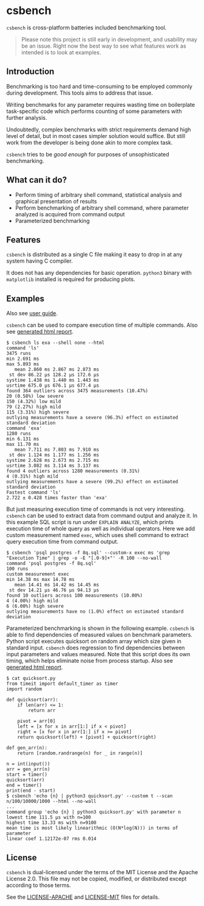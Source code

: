 # csbench

`csbench` is cross-platform batteries included benchmarking tool.

> Please note this project is still early in development, and usability may be an issue. Right now the best way to see what features work as intended is to look at examples.

## Introduction

Benchmarking is too hard and time-consuming to be employed commonly during development. 
This tools aims to address that issue.

Writing benchmarks for any parameter requires wasting time on boilerplate task-specific code which performs counting of some parameters with further analysis.

Undoubtedly, complex benchmarks with strict requirements demand high level of detail, but in most cases simpler solution would suffice. 
But still work from the developer is being done akin to more complex task.

`csbench` tries to be *good enough* for purposes of unsophisticated benchmarking. 

## What can it do?

* Perform timing of arbitrary shell command, statistical analysis and graphical presentation of results
* Perform benchmarking of arbitrary shell command, where parameter analyzed is acquired from command output 
* Parameterized benchmarking 

## Features

`csbench` is distributed as a single C file making it easy to drop in at any system having C compiler. 

It does not has any dependencies for basic operation. `python3` binary with `matplotlib` installed is required for producing plots.

## Examples

Also see [user guide](docs/user_guide.md).

`csbench` can be used to compare execution time of multiple commands.
Also see [generated html report](https://holodome.github.io/csbench/cmp).
```
$ csbench ls exa --shell none --html
command 'ls'
3475 runs
min 2.691 ms
max 5.893 ms
   mean 2.860 ms 2.867 ms 2.873 ms
 st dev 86.22 μs 128.2 μs 172.6 μs
systime 1.438 ms 1.440 ms 1.443 ms
usrtime 675.0 μs 676.1 μs 677.4 μs
found 364 outliers across 3475 measurements (10.47%)
20 (0.58%) low severe
150 (4.32%) low mild
79 (2.27%) high mild
115 (3.31%) high severe
outlying measurements have a severe (96.3%) effect on estimated standard deviation
command 'exa'
1280 runs
min 6.131 ms
max 11.70 ms
   mean 7.711 ms 7.803 ms 7.910 ms
 st dev 1.124 ms 1.177 ms 1.256 ms
systime 2.628 ms 2.673 ms 2.715 ms
usrtime 3.082 ms 3.114 ms 3.137 ms
found 4 outliers across 1280 measurements (0.31%)
4 (0.31%) high mild
outlying measurements have a severe (99.2%) effect on estimated standard deviation
Fastest command 'ls'
2.722 ± 0.428 times faster than 'exa'
```

But just measuring execution time of commands is not very interesting. 
`csbench` can be used to extract data from command output and analyze it. 
In this example SQL script is run under `EXPLAIN ANALYZE`, which prints execution time of whole query as well as individual operators. 
Here we add custom measurement named `exec`, which uses shell command to extract query execution time from command output.

```
$ csbench 'psql postgres -f 8q.sql' --custom-x exec ms 'grep "Execution Time" | grep -o -E "[.0-9]+"' -R 100 --no-wall
command 'psql postgres -f 8q.sql'
100 runs
custom measurement exec
min 14.38 ms max 14.78 ms
   mean 14.41 ms 14.42 ms 14.45 ms
 st dev 14.21 μs 46.76 μs 94.13 μs
found 10 outliers across 100 measurements (10.00%)
4 (4.00%) high mild
6 (6.00%) high severe
outlying measurements have no (1.0%) effect on estimated standard deviation
```

Parameterized benchmarking is shown in the following example.
`csbench` is able to find dependencies of measured values on benchmark
parameters. Python script executes quicksort on random array which size given 
in standard input. `csbench` does regression to find dependencies 
between input parameters and values measured.
Note that this script does its own timing, which helps eliminate noise 
from process startup.
Also see [generated html report](https://holodome.github.io/csbench/regr).

```
$ cat quicksort.py
from timeit import default_timer as timer
import random

def quicksort(arr):
    if len(arr) <= 1:
        return arr

    pivot = arr[0]
    left = [x for x in arr[1:] if x < pivot]
    right = [x for x in arr[1:] if x >= pivot]
    return quicksort(left) + [pivot] + quicksort(right)

def gen_arr(n):
    return [random.randrange(n) for _ in range(n)]

n = int(input())
arr = gen_arr(n)
start = timer()
quicksort(arr)
end = timer()
print(end - start)
$ csbench 'echo {n} | python3 quicksort.py' --custom t --scan n/100/10000/1000 --html --no-wall
...
command group 'echo {n} | python3 quicksort.py' with parameter n
lowest time 111.5 μs with n=100
highest time 13.33 ms with n=9100
mean time is most likely linearithmic (O(N*log(N))) in terms of parameter
linear coef 1.12172e-07 rms 0.014
```

## License 

`csbench` is dual-licensed under the terms of the MIT License and the Apache License 2.0.
This file may not be copied, modified, or distributed except according to those terms.

See the [LICENSE-APACHE](LICENSE-APACHE) and [LICENSE-MIT](LICENSE-MIT) files for details.
